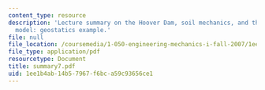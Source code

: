 ```yaml
---
content_type: resource
description: 'Lecture summary on the Hoover Dam, soil mechanics, and the continuum
  model: geostatics example.'
file: null
file_location: /coursemedia/1-050-engineering-mechanics-i-fall-2007/1ee1b4ab14b57967f6bca59c93656ce1_summary7.pdf
file_type: application/pdf
resourcetype: Document
title: summary7.pdf
uid: 1ee1b4ab-14b5-7967-f6bc-a59c93656ce1
---
```

